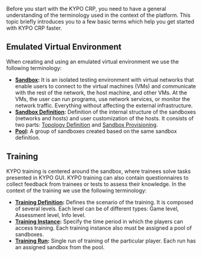 Before you start with the KYPO CRP, you need to have a general understanding of the terminology used in the context of the platform. This topic briefly introduces you to a few basic terms which help you get started with KYPO CRP faster.

## Emulated Virtual Environment
When creating and using an emulated virtual environment we use the following terminology:

* **[Sandbox](../../user-guide-advanced/sandboxes/sandboxes-overview/#sandbox):** It is an isolated testing environment with virtual networks that enable users to connect to the virtual machines (VMs) and communicate with the rest of the network, the host machine, and other VMs. At the VMs, the user can run programs, use network services, or monitor the network traffic. Everything without affecting the external infrastructure.
* **[Sandbox Definition](../../user-guide-advanced/sandboxes/sandboxes-overview/#sandbox-definition):** Definition of the internal structure of the sandboxes (networks and hosts) and user customization of the hosts. It consists of two parts: [Topology Definition](../../user-guide-advanced/sandboxes/topology-definition/) and [Sandbox Provisioning](../../user-guide-advanced/sandboxes/sandbox-provisioning/).
* **[Pool](../../user-guide-advanced/sandboxes/sandboxes-overview/#pool):** A group of sandboxes created based on the same sandbox definition.

## Training
KYPO training is centered around the sandbox, where trainees solve tasks presented in KYPO GUI. KYPO training can also contain questionnaires to collect feedback from trainees or tests to assess their knowledge. In the context of the training we use the following terminology:

* **[Training Definition](../../user-guide-advanced/trainings/trainings-overview/#training-definition):** Defines the scenario of the training. It is composed of several levels. Each level can be of different types: Game level, Assessment level, Info level.
* **[Training Instance](../../user-guide-advanced/trainings/trainings-overview/#training-instance):** Specify the time period in which the players can access training. Each training instance also must be assigned a pool of sandboxes.
* **[Training Run](../../user-guide-advanced/trainings/trainings-overview/#training-run):** Single run of training of the particular player. Each run has an assigned sandbox from the pool.
